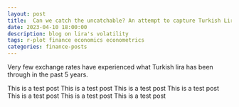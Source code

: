 ```yaml
---
layout: post
title:  Can we catch the uncatchable? An attempt to capture Turkish Lira's hypervolatility! 
date: 2023-04-10 18:00:00
description: blog on lira's volatility
tags: r-plot finance economics econometrics
categories: finance-posts
---
```


Very few exchange rates have experienced what Turkish lira has been through in the past 5 years. 

This is a test post
This is a test post
This is a test post
This is a test post
This is a test post
This is a test post
This is a test post
